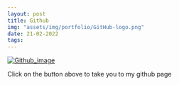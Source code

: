 ```yaml
---
layout: post
title: Github
img: "assets/img/portfolio/GitHub-logo.png"
date: 21-02-2022
tags: 
---
```



<!-- ![image]({{ page.img | relative_url | }}) -->



[![Github_image](/Personal_profolio_1/assets/img/pexels/GitHub-logo.jpeg "Github Page")](https://github.com/sumayaaden) 

<!-- [![An old rock in the desert]({{"/assets/img/feature-img/bllue_orange_unsplash.jpeg" | relative_url }} "Shiprock, New Mexico by Beau Rogers")](https://github.com/sumayaaden)  -->

Click on the button above to take you to my github page

<!-- <<div style="text-align:center">
<div img align=">

<a href= "https://github.com/sumayaaden">

<img src="assets/img/pexels/book-glass.jpeg" alt="github pic" class="center">


</a>
[![image]({{"/assets/img/feature-img/caligraphy1.jpeg" | relative_url }})

</div>

texttext text text
 The following image works as a link:<br>
      <a href="https://www.qries.com/">
         <img alt="Qries" src= "assets/img/feature-img/caligraphy1.jpeg"
         width=150" height="70">
      </a>

assets/img/feature-img/caligraphy1.jpeg


[![imagess ](https://google.com))]()

<br> -->